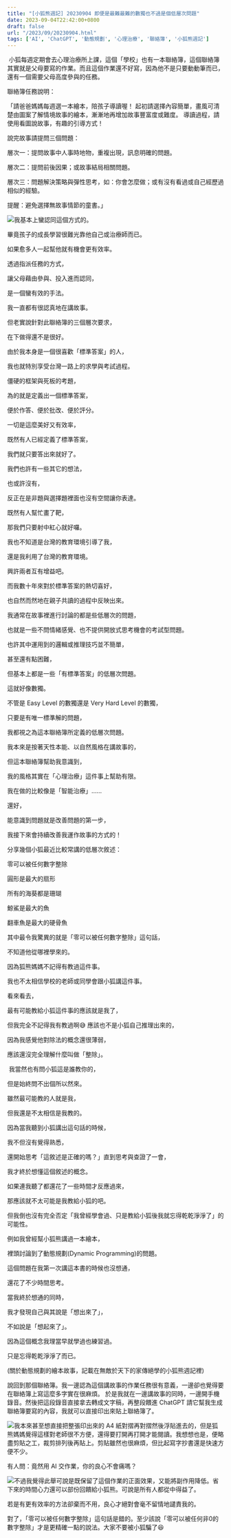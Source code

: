 ```yaml
---
title: "[小狐熊週記] 20230904 即便是最難最難的數獨也不過是個低層次問題"
date: 2023-09-04T22:42:00+0800
draft: false
url: "/2023/09/20230904.html"
tags: ['AI', 'ChatGPT', '動態規劃', '心理治療', '聯絡簿', '小狐熊週記']
---
```


 小狐每週定期會去心理治療所上課，這個「學校」也有一本聯絡簿，這個聯絡簿其實就是父母要寫的作業。而且這個作業還不好寫，因為他不是只要動動筆而已，還有一個需要父母高度參與的任務。



聯絡簿任務說明：

「請爸爸媽媽每週選一本繪本，陪孩子導讀喔！ 起初請選擇內容簡單，畫風可清楚由圖案了解情境故事的繪本，漸漸地再增加故事豐富度或難度。 導讀過程，請使用看圖說故事，有趣的引導方式！

說完故事請提問三個問題：

層次一：提問故事中人事時地物，重複出現，訊息明確的問題。

層次二：提問前後因果；或故事結局相關問題。

層次三：問題解決策略與彈性思考，如：你會怎麼做；或有沒有看過或自己經歷過相似的經驗。

提醒：避免選擇無故事情節的童書。」

![](https://assets.buttondown.email/images/9d226624-71b3-426a-9d9d-79f7dd984d6a.png?w=960&fit=max)我基本上蠻認同這個方式的。

畢竟孩子的成長學習很難光靠他自己或治療師而已。

如果愈多人一起幫他就有機會更有效率。

透過指派任務的方式，

讓父母藉由參與、投入進而認同，

是一個蠻有效的手法。







我一直都有很認真地在講故事。

但老實說針對此聯絡簿的三個層次要求，

在下做得還不是很好。







由於我本身是一個很喜歡「標準答案」的人，

我也就特別享受台灣一路上的求學與考試過程。

僵硬的框架與死板的考題，

為的就是定義出一個標準答案，

便於作答、便於批改、便於評分。

一切是這麼美好又有效率，

既然有人已經定義了標準答案，

我們就只要答出來就好了。

我們也許有一些其它的想法，

也或許沒有，

反正在是非題與選擇題裡面也沒有空間讓你表達。

既然有人幫忙畫了靶，

那我們只要射中紅心就好囉。




我也不知道是台灣的教育環境引導了我，

還是我利用了台灣的教育環境。

興許兩者互有增益吧。

而我數十年來對於標準答案的熱切喜好，

也自然而然地在親子共讀的過程中反映出來。







我通常在故事裡進行討論的都是些低層次的問題，

也就是一些不問情緒感覺、也不提供開放式思考機會的考試型問題。

也許其中運用到的邏輯或推理技巧並不簡單，

甚至還有點困難，

但基本上都是一些「有標準答案」的低層次問題。

這就好像數獨。

不管是 Easy Level 的數獨還是 Very Hard Level 的數獨，

只要是有唯一標準解的問題，

我都視之為這本聯絡簿所定義的低層次問題。







我本來是按著天性本能、以自然風格在講故事的，

但這本聯絡簿幫助我意識到，

我的風格其實在「心理治療」這件事上幫助有限。

我在做的比較像是「智能治療」……




還好，

能意識到問題就是改善問題的第一步，

我接下來會持續改善我運作故事的方式的！

分享幾個小狐最近比較常講的低層次敘述：

零可以被任何數字整除

圓形是最大的扇形

所有的海葵都是珊瑚

鯨鯊是最大的魚

翻車魚是最大的硬骨魚

其中最令我驚異的就是「零可以被任何數字整除」這句話，

不知道他從哪裡學來的。

因為狐熊媽媽不記得有教過這件事。

我也不太相信學校的老師或同學會跟小狐講這件事。

看來看去，

最有可能教給小狐這件事的應該就是我了，

但我完全不記得我有教過啊😅 應該也不是小狐自己推理出來的，

因為我感覺他對除法的概念還很薄弱，

應該還沒完全理解什麼叫做「整除」。

 我當然也有問小狐這是誰教你的，

但是始終問不出個所以然來。







雖然最可能教的人就是我，

但我還是不太相信是我教的。

因為當我聽到小狐講出這句話的時候，

我不但沒有覺得熟悉，

還開始思考「這敘述是正確的嗎？」直到思考與查證了一會，

我才終於想懂這個敘述的概念。

如果連我聽了都還花了一些時間才反應過來，

那應該就不太可能是我教給小狐的吧。







但我倒也沒有完全否定「我曾經學會過、只是教給小狐後我就忘得乾乾淨淨了」的可能性。







例如我曾經幫小狐熊講過一本繪本，

裡頭討論到了動態規劃(Dynamic Programming)的問題。

這個問題在我第一次講這本書的時候也沒想通，

還花了不少時間思考。

當我終於想通的同時，

我才發現自己與其說是「想出來了」，

不如說是「想起來了」。

因為這個概念我理當早就學過也練習過。

只是忘得乾乾淨淨了而已。


(關於動態規劃的繪本故事，記載在無敵於天下的家傳絕學的小狐熊週記裡)

說回到那個聯絡簿。我一邊認為這個講故事的作業任務很有意義，一邊卻也覺得要在聯絡簿上寫這麼多字實在很麻煩。 於是我就在一邊講故事的同時，一邊開手機錄音。然後把這段錄音直接拿去轉成文字稿，再整段餵進 ChatGPT 請它幫我生成聯絡簿要寫的內容，我就可以直接印出來貼上聯絡簿了。

![](https://assets.buttondown.email/images/ee918a24-2110-457a-8432-311ffb8532cf.png?w=960&fit=max)我本來甚至想直接把整張印出來的 A4 紙對摺再對摺然後浮貼進去的，但是狐熊媽媽覺得這樣對老師很不方便，還得要打開再打開才能閱讀。我想想也是，便略盡剪貼之工，裁剪排列後再貼上。剪貼雖然也很麻煩，但比起寫字抄書還是快速方便不少。

有人問：竟然用 AI 交作業，你的良心不會痛嗎？

![](https://assets.buttondown.email/images/ee8b3da2-6046-4128-9101-139090c143a4.png?w=960&fit=max)不過我覺得此舉可說是既保留了這個作業的正面效果，又能將副作用降低。省下來的時間心力還可以部份回饋給小狐熊。可說是所有人都從中得益了。



若是有更有效率的方法卻棄而不用，良心才絕對會毫不留情地譴責我的。

對了，「零可以被任何數字整除」這句話是錯的。至少該說「零可以被任何非0的數字整除」才是更精確一點的說法。大家不要被小狐騙了😆






